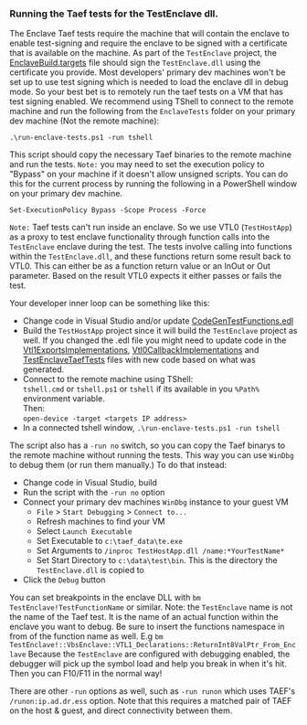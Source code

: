 ### Running the Taef tests for the TestEnclave dll.

The Enclave Taef tests require the machine that will contain the enclave to
enable test-signing and require the enclave to be signed with a certificate that
is available on the machine. As part of the `TestEnclave` project, the 
[EnclaveBuild.targets](.\TestEnclave\EnclaveBuild.targets) file should sign the `TestEnclave.dll`
using the certificate you provide. Most developers'  primary dev machines won't be set up to
use test signing which is needed to load the enclave dll in debug mode.
So your best bet is to remotely run the taef tests on a VM that has test signing enabled.
We recommend using TShell to connect to the remote machine and run the following from
the `EnclaveTests` folder on your primary dev machine (Not the remote machine):

`.\run-enclave-tests.ps1 -run tshell`

This script should copy the necessary Taef binaries to the remote machine and run
the tests. `Note:` you may need to set the execution policy to "Bypass" on your machine
if it doesn't allow unsigned scripts. You can do this for the current process by
running the following in a PowerShell window on your primary dev machine.

`Set-ExecutionPolicy Bypass -Scope Process -Force`

`Note:` Taef tests can't run inside an enclave. So we use VTL0 (`TestHostApp`)
as a proxy to test enclave functionality through function calls into the `TestEnclave` enclave 
during the test. The tests involve calling into functions within the `TestEnclave.dll`, and these
functions return some result back to VTL0. This can either be as a function return value or
an InOut or Out parameter. Based on the result VTL0 expects it either passes or fails the test.

Your developer inner loop can be something like this:

-   Change code in Visual Studio and/or update [CodeGenTestFunctions.edl](.\CodeGenTestFunctions.edl)
-   Build the `TestHostApp` project since it will build the `TestEnclave` project as
    well. If you changed the .edl file you might need to update code in the
    [Vtl1ExportsImplementations](.\TestEnclave\Vtl1ExportsImplementations.cpp),
    [Vtl0CallbackImplementations](.\TestHostApp\Vtl0CallbackImplementations.cpp) and 
    [TestEnclaveTaefTests](.\TestHostApp\TestEnclaveTaefTests.cpp) files with new code based on what was
    generated.
- Connect to the remote machine using TShell:<br>
   `tshell.cmd` or `tshell.ps1` or `tshell` if its available in you `%Path%` environment variable.<br>
   Then: <br> 
   `open-device -target <targets IP address> `
- In a connected tshell window,
   `.\run-enclave-tests.ps1 -run tshell`

The script also has a `-run no` switch, so you can copy the Taef binarys to the remote machine without
running the tests. This way you can use `WinDbg` to debug them
(or run them manually.) To do that instead:

-   Change code in Visual Studio, build
-   Run the script with the `-run no` option
-   Connect your primary dev machines `WinDbg` instance to your guest VM
    -   `File` > `Start Debugging` > `Connect to...`
    -   Refresh machines to find your VM
    -   Select `Launch Executable`
    -   Set Executable to `c:\taef_data\te.exe`
    -   Set Arguments to `/inproc TestHostApp.dll /name:*YourTestName*`
    -   Set Start Directory to `c:\data\test\bin`. This is the directory the `TestEnclave.dll` is copied to
-   Click the `Debug` button

You can set breakpoints in the enclave DLL with `bm
TestEnclave!TestFunctionName` or similar. Note: the `TestEnclave` name is not the name
of the Taef test. It is the name of an actual function within the enclave you want to
debug. Be sure to insert the functions namespace in from of the function name as well.
E.g `bm TestEnclave!::VbsEnclave::VTL1_Declarations::ReturnInt8ValPtr_From_Enclave`
Because the `TestEnclave` are
configured with debugging enabled, the debugger will pick up the symbol load and
help you break in when it's hit. Then you can F10/F11 in the normal way!

There are other `-run` options as well, such as `-run runon` which uses TAEF's
`/runon:ip.ad.dr.ess` option. Note that this requires a matched pair of TAEF on
the host & guest, and direct connectivity between them.
